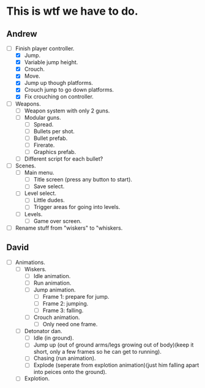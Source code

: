 # This is wtf we have to do.

## Andrew
- [ ] Finish player controller.
    - [x] Jump.
    - [x] Variable jump height.
    - [x] Crouch.
    - [x] Move.
    - [x] Jump up though platforms.
    - [x] Crouch jump to go down platforms.
    - [x] Fix crouching on controller.
- [ ] Weapons.
    - [ ] Weapon system with only 2 guns.
    - [ ] Modular guns.
        - [ ] Spread.
        - [ ] Bullets per shot.
        - [ ] Bullet prefab.
        - [ ] Firerate.
        - [ ] Graphics prefab.
    - [ ] Different script for each bullet?
- [ ] Scenes.
    - [ ] Main menu.
        - [ ] Title screen (press any button to start).
        - [ ] Save select.
    - [ ] Level select.
        - [ ] Little dudes.
        - [ ] Trigger areas for going into levels.
    - [ ] Levels.
        - [ ] Game over screen.
- [ ] Rename stuff from "wiskers" to "whiskers.

## David
- [ ] Animations.
    - [ ] Wiskers.
        - [ ] Idle animation.
        - [ ] Run animation.
        - [ ] Jump animation.
            - [ ] Frame 1: prepare for jump.
            - [ ] Frame 2: jumping.
            - [ ] Frame 3: falling.
        - [ ] Crouch animation.
            - [ ] Only need one frame.
    - [ ] Detonator dan.
        - [ ] Idle (in ground).
        - [ ] Jump up (out of ground arms/legs growing out of body)(keep it short, only a few frames so he can get to running).
        - [ ] Chasing (run animation).
        - [ ] Explode (seperate from explotion animation)(just him falling apart into peices onto the ground).
    - [ ] Explotion.